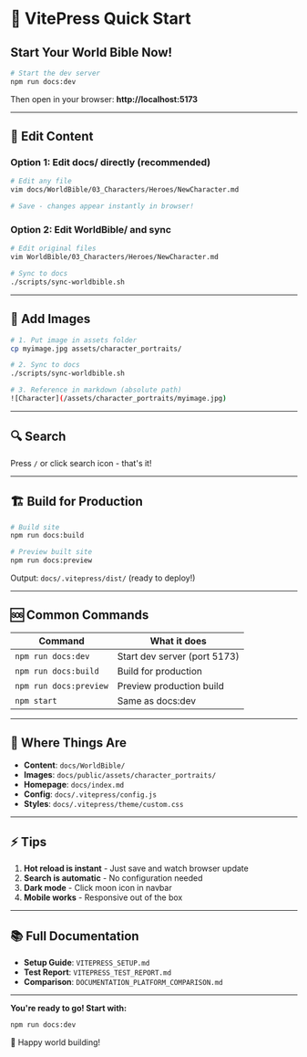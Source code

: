 # 🚀 VitePress Quick Start

## Start Your World Bible Now!

```bash
# Start the dev server
npm run docs:dev
```

Then open in your browser: **http://localhost:5173**

---

## 📝 Edit Content

### Option 1: Edit docs/ directly (recommended)
```bash
# Edit any file
vim docs/WorldBible/03_Characters/Heroes/NewCharacter.md

# Save - changes appear instantly in browser!
```

### Option 2: Edit WorldBible/ and sync
```bash
# Edit original files
vim WorldBible/03_Characters/Heroes/NewCharacter.md

# Sync to docs
./scripts/sync-worldbible.sh
```

---

## 🎨 Add Images

```bash
# 1. Put image in assets folder
cp myimage.jpg assets/character_portraits/

# 2. Sync to docs
./scripts/sync-worldbible.sh

# 3. Reference in markdown (absolute path)
![Character](/assets/character_portraits/myimage.jpg)
```

---

## 🔍 Search

Press `/` or click search icon - that's it!

---

## 🏗️ Build for Production

```bash
# Build site
npm run docs:build

# Preview built site
npm run docs:preview
```

Output: `docs/.vitepress/dist/` (ready to deploy!)

---

## 🆘 Common Commands

| Command | What it does |
|---------|--------------|
| `npm run docs:dev` | Start dev server (port 5173) |
| `npm run docs:build` | Build for production |
| `npm run docs:preview` | Preview production build |
| `npm start` | Same as docs:dev |

---

## 📁 Where Things Are

- **Content**: `docs/WorldBible/`
- **Images**: `docs/public/assets/character_portraits/`
- **Homepage**: `docs/index.md`
- **Config**: `docs/.vitepress/config.js`
- **Styles**: `docs/.vitepress/theme/custom.css`

---

## ⚡ Tips

1. **Hot reload is instant** - Just save and watch browser update
2. **Search is automatic** - No configuration needed
3. **Dark mode** - Click moon icon in navbar
4. **Mobile works** - Responsive out of the box

---

## 📚 Full Documentation

- **Setup Guide**: `VITEPRESS_SETUP.md`
- **Test Report**: `VITEPRESS_TEST_REPORT.md`
- **Comparison**: `DOCUMENTATION_PLATFORM_COMPARISON.md`

---

**You're ready to go! Start with:**
```bash
npm run docs:dev
```

🌊 Happy world building!
